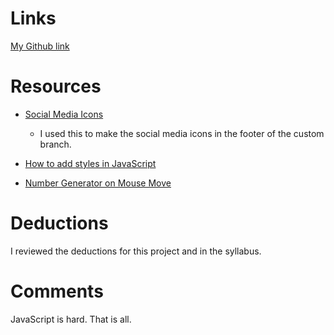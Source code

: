 # Links
[My Github link](https://github.com/lorruche/hw_listeners_gibbons_lori)

# Resources
* [Social Media Icons](https://www.w3schools.com/howto/tryit.asp?filename=tryhow_css_social_media_buttons2)
    * I used this to make the social media icons in the footer of the custom
branch.


* [How to add styles in JavaScript](https://www.kirupa.com/html5/setting_css_styles_using_javascript.htm)

* [Number Generator on Mouse Move](https://www.w3schools.com/js/js_htmldom_eventlistener.asp)


# Deductions

I reviewed the deductions for this project and in the syllabus.

# Comments

JavaScript is hard. That is all.

